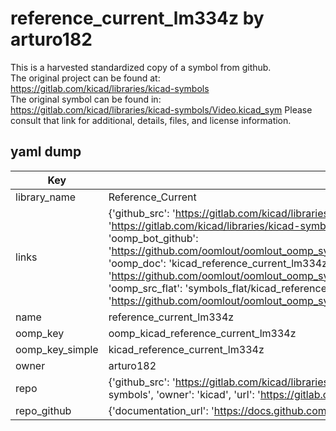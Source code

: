 # reference_current_lm334z by arturo182  
This is a harvested standardized copy of a symbol from github.  
The original project can be found at:  
https://gitlab.com/kicad/libraries/kicad-symbols  
The original symbol can be found in:
https://gitlab.com/kicad/libraries/kicad-symbols/Video.kicad_sym
Please consult that link for additional, details, files, and license information.  
## yaml dump  
| Key | Value |  
| --- | --- |  
| library_name | Reference_Current |  
| links | {'github_src': 'https://gitlab.com/kicad/libraries/kicad-symbols/Video.kicad_sym', 'github_src_repo': 'https://gitlab.com/kicad/libraries/kicad-symbols', 'oomp_bot': 'kicad_reference_current_lm334z/working', 'oomp_bot_github': 'https://github.com/oomlout/oomlout_oomp_symbol_bot/tree/main/kicad_reference_current_lm334z/working', 'oomp_doc': 'kicad_reference_current_lm334z/working', 'oomp_doc_github': 'https://github.com/oomlout/oomlout_oomp_symbol_doc/tree/main/kicad_reference_current_lm334z/working', 'oomp_src_flat': 'symbols_flat/kicad_reference_current_lm334z/working', 'oomp_src_flat_github': 'https://github.com/oomlout/oomlout_oomp_symbol_src/tree/main/kicad_reference_current_lm334z/working'} |  
| name | reference_current_lm334z |  
| oomp_key | oomp_kicad_reference_current_lm334z |  
| oomp_key_simple | kicad_reference_current_lm334z |  
| owner | arturo182 |  
| repo | {'github_src': 'https://gitlab.com/kicad/libraries/kicad-symbols/Video.kicad_sym', 'name': 'libraries/kicad-symbols', 'owner': 'kicad', 'url': 'https://gitlab.com/kicad/libraries/kicad-symbols'} |  
| repo_github | {'documentation_url': 'https://docs.github.com/rest/repos/repos#get-a-repository', 'message': 'Not Found'} |  

